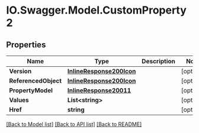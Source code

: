 # IO.Swagger.Model.CustomProperty2
## Properties

Name | Type | Description | Notes
------------ | ------------- | ------------- | -------------
**Version** | [**InlineResponse200Icon**](InlineResponse200Icon.md) |  | [optional] 
**ReferencedObject** | [**InlineResponse200Icon**](InlineResponse200Icon.md) |  | [optional] 
**PropertyModel** | [**InlineResponse20011**](InlineResponse20011.md) |  | [optional] 
**Values** | **List&lt;string&gt;** |  | [optional] 
**Href** | **string** |  | [optional] 

[[Back to Model list]](../README.md#documentation-for-models) [[Back to API list]](../README.md#documentation-for-api-endpoints) [[Back to README]](../README.md)

